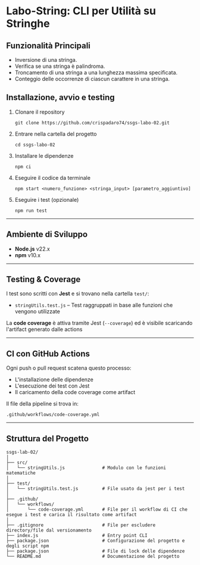 # Labo-String: CLI per Utilità su Stringhe

## Funzionalità Principali

* Inversione di una stringa.
* Verifica se una stringa è palindroma.
* Troncamento di una stringa a una lunghezza massima specificata.
* Conteggio delle occorrenze di ciascun carattere in una stringa.

## Installazione, avvio e testing

1. Clonare il repository  
   ```
   git clone https://github.com/crispadaro74/ssgs-labo-02.git
   ```

2. Entrare nella cartella del progetto  
   ```
   cd ssgs-labo-02
   ```

3. Installare le dipendenze  
   ```
   npm ci
   ```

4. Eseguire il codice da terminale  
   ```
   npm start <numero_funzione> <stringa_input> [parametro_aggiuntivo]
   ```

4. Eseguire i test (opzionale)   
   ```
   npm run test
   ```
---

## Ambiente di Sviluppo

- **Node.js** v22.x  
- **npm** v10.x  

---

## Testing & Coverage

I test sono scritti con **Jest** e si trovano nella cartella `test/`:

- `stringUtils.test.js` – Test raggruppati in base alle funzioni che vengono utilizzate

La **code coverage** è attiva tramite Jest (`--coverage`) ed è visibile scaricando l'artifact generato dalle actions

---


## CI con GitHub Actions

Ogni push o pull request scatena questo processo:

- L'installazione delle dipendenze
- L'esecuzione dei test con Jest
- Il caricamento della code coverage come artifact

Il file della pipeline si trova in:

```
.github/workflows/code-coverage.yml
```

---


## Struttura del Progetto

```
ssgs-lab-02/
│
├── src/
│   └── stringUtils.js              # Modulo con le funzioni matematiche
│
├── test/
│   └── stringUtils.test.js         # File usato da jest per i test
│
├── .github/
│   └── workflows/   
│       └── code-coverage.yml       # File per il workflow di CI che esegue i test e carica il risultato come artifact
│
├── .gitignore                      # File per escludere directory/file dal versionamento
├── index.js                        # Entry point CLI
├── package.json                    # Configurazione del progetto e degli script npm
├── package.json                    # File di lock delle dipendenze
└── README.md                       # Documentazione del progetto
```